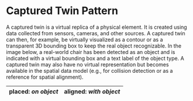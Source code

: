 # Captured Twin Pattern

A captured twin is a virtual replica of a physical element. It is created using data collected from sensors, cameras, and other sources. A captured twin can then, for example, be virtually visualized as a contour or as a transparent 3D bounding box to keep the real object recognizable. In the image below, a real-world chair has been detected as an object and is indicated with a virtual bounding box and a text label of the object type. A captured twin may also have no virtual representation but becomes available in the spatial data model (e.g., for collision detection or as a reference for spatial alignment).

| placed: _on object_ | aligned: _with object_ |
|---|---|